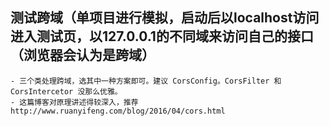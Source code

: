 ## 测试跨域（单项目进行模拟，启动后以localhost访问进入测试页，以127.0.0.1的不同域来访问自己的接口（浏览器会认为是跨域）
	- 三个类处理跨域，选其中一种方案即可。建议 CorsConfig。CorsFilter 和 CorsIntercetor 没那么优雅。
	- 这篇博客对原理讲述得较深入，推荐 http://www.ruanyifeng.com/blog/2016/04/cors.html